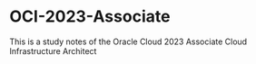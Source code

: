 # OCI-2023-Associate
This is a study notes of the Oracle Cloud 2023 Associate Cloud Infrastructure Architect
